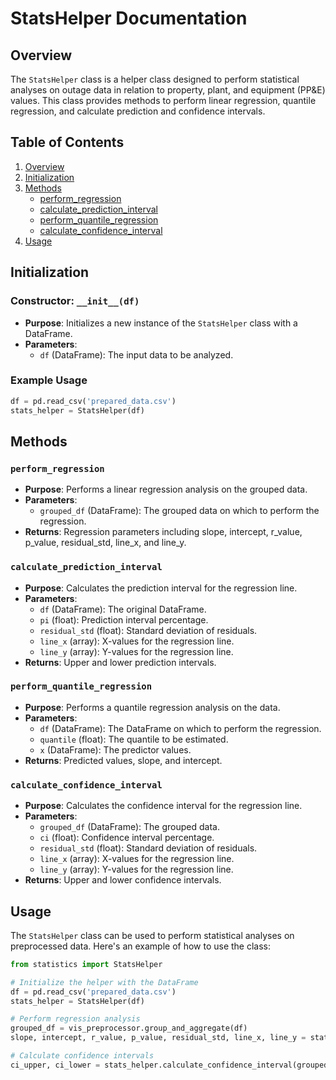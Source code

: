# StatsHelper Documentation

## Overview

The `StatsHelper` class is a helper class designed to perform statistical analyses on outage data in relation to property, plant, and equipment (PP&E) values. This class provides methods to perform linear regression, quantile regression, and calculate prediction and confidence intervals.

## Table of Contents

1. [Overview](#overview)
2. [Initialization](#initialization)
3. [Methods](#methods)
    - [perform_regression](#perform_regression)
    - [calculate_prediction_interval](#calculate_prediction_interval)
    - [perform_quantile_regression](#perform_quantile_regression)
    - [calculate_confidence_interval](#calculate_confidence_interval)
4. [Usage](#usage)

## Initialization

### Constructor: `__init__(df)`
- **Purpose**: Initializes a new instance of the `StatsHelper` class with a DataFrame.
- **Parameters**:
  - `df` (DataFrame): The input data to be analyzed.

### Example Usage

```python
df = pd.read_csv('prepared_data.csv')
stats_helper = StatsHelper(df)
```

## Methods

### `perform_regression`
- **Purpose**: Performs a linear regression analysis on the grouped data.
- **Parameters**:
  - `grouped_df` (DataFrame): The grouped data on which to perform the regression.
- **Returns**: Regression parameters including slope, intercept, r_value, p_value, residual_std, line_x, and line_y.

### `calculate_prediction_interval`
- **Purpose**: Calculates the prediction interval for the regression line.
- **Parameters**:
  - `df` (DataFrame): The original DataFrame.
  - `pi` (float): Prediction interval percentage.
  - `residual_std` (float): Standard deviation of residuals.
  - `line_x` (array): X-values for the regression line.
  - `line_y` (array): Y-values for the regression line.
- **Returns**: Upper and lower prediction intervals.

### `perform_quantile_regression`
- **Purpose**: Performs a quantile regression analysis on the data.
- **Parameters**:
  - `df` (DataFrame): The DataFrame on which to perform the regression.
  - `quantile` (float): The quantile to be estimated.
  - `x` (DataFrame): The predictor values.
- **Returns**: Predicted values, slope, and intercept.

### `calculate_confidence_interval`
- **Purpose**: Calculates the confidence interval for the regression line.
- **Parameters**:
  - `grouped_df` (DataFrame): The grouped data.
  - `ci` (float): Confidence interval percentage.
  - `residual_std` (float): Standard deviation of residuals.
  - `line_x` (array): X-values for the regression line.
  - `line_y` (array): Y-values for the regression line.
- **Returns**: Upper and lower confidence intervals.

## Usage

The `StatsHelper` class can be used to perform statistical analyses on preprocessed data. Here's an example of how to use the class:

```python
from statistics import StatsHelper

# Initialize the helper with the DataFrame
df = pd.read_csv('prepared_data.csv')
stats_helper = StatsHelper(df)

# Perform regression analysis
grouped_df = vis_preprocessor.group_and_aggregate(df)
slope, intercept, r_value, p_value, residual_std, line_x, line_y = stats_helper.perform_regression(grouped_df)

# Calculate confidence intervals
ci_upper, ci_lower = stats_helper.calculate_confidence_interval(grouped_df, ci=95, residual_std=residual_std, line_x=line_x, line_y=line_y)
```

